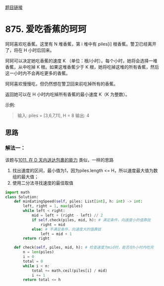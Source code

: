 [题目链接](https://leetcode-cn.com/problems/koko-eating-bananas/)
# 875. 爱吃香蕉的珂珂

珂珂喜欢吃香蕉。这里有 N 堆香蕉，第 i 堆中有 piles[i] 根香蕉。警卫已经离开了，将在 H 小时后回来。

珂珂可以决定她吃香蕉的速度 K （单位：根/小时）。每个小时，她将会选择一堆香蕉，从中吃掉 K 根。如果这堆香蕉少于 K 根，她将吃掉这堆的所有香蕉，然后这一小时内不会再吃更多的香蕉。  

珂珂喜欢慢慢吃，但仍然想在警卫回来前吃掉所有的香蕉。

返回她可以在 H 小时内吃掉所有香蕉的最小速度 K（K 为整数）。

示例:
>输入: piles = [3,6,7,11], H = 8
输出: 4


## 思路

### 解法一：
该题与[1011. 在 D 天内送达包裹的能力](https://github.com/ironartisan/myLeetcode/blob/main/algorithms/1011.%20%E5%9C%A8%20D%20%E5%A4%A9%E5%86%85%E9%80%81%E8%BE%BE%E5%8C%85%E8%A3%B9%E7%9A%84%E8%83%BD%E5%8A%9B.md) 类似，一样的思路
1. 找出速度的区间，最小值为1，因为piles.length <= H，所以速度最大值为数组的最大值；
2. 使用二分法寻找速度的最佳取值
```python
import math
class Solution:
    def minEatingSpeed(self, piles: List[int], h: int) -> int:
        left, right = 1, max(piles)
        while left < right:
            mid = left + (right - left) // 2
            if self.check(piles, mid, h): # 满足条件，向速度小的值靠拢
                right = mid
            else: # 不满足条件，向速度大的值靠拢
                left = mid + 1
        return right

    def check(self, piles, mid, h): # 检查速度为mid时，能否在h小时内吃完
        n = len(piles)
        i = 0
        total = 0
        while i < n:
            total += math.ceil(piles[i] / mid)
            i += 1
        return total <= h
```

